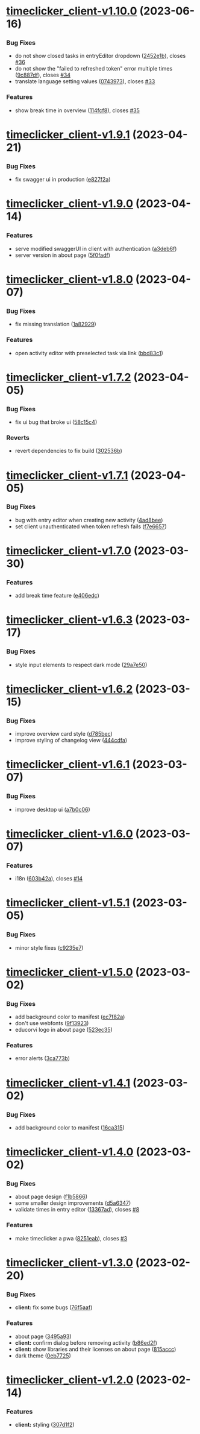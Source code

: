 # [timeclicker_client-v1.10.0](https://github.com/educorvi/timeclicker/compare/timeclicker_client-v1.9.1...timeclicker_client-v1.10.0) (2023-06-16)


### Bug Fixes

* do not show closed tasks in entryEditor dropdown ([2452e1b](https://github.com/educorvi/timeclicker/commit/2452e1b034814558fb4c91d0c63e68600046a4cf)), closes [#36](https://github.com/educorvi/timeclicker/issues/36)
* do not show the "failed to refreshed token" error multiple times ([9c887df](https://github.com/educorvi/timeclicker/commit/9c887df9943befa28e8520f4ab6259a6a3575329)), closes [#34](https://github.com/educorvi/timeclicker/issues/34)
* translate language setting values ([0743973](https://github.com/educorvi/timeclicker/commit/07439733dfa6ff2c1a3032021a1d8990cc85f6fe)), closes [#33](https://github.com/educorvi/timeclicker/issues/33)


### Features

* show break time in overview ([114fcf8](https://github.com/educorvi/timeclicker/commit/114fcf8cc027f1636615945b4ac055928310d93c)), closes [#35](https://github.com/educorvi/timeclicker/issues/35)

# [timeclicker_client-v1.9.1](https://github.com/educorvi/timeclicker/compare/timeclicker_client-v1.9.0...timeclicker_client-v1.9.1) (2023-04-21)


### Bug Fixes

* fix swagger ui in production ([e827f2a](https://github.com/educorvi/timeclicker/commit/e827f2a0aebcff6c61460ce56ec7f6334e8a7d5c))

# [timeclicker_client-v1.9.0](https://github.com/educorvi/timeclicker/compare/timeclicker_client-v1.8.0...timeclicker_client-v1.9.0) (2023-04-14)


### Features

* serve modified swaggerUI in client with authentication ([a3deb6f](https://github.com/educorvi/timeclicker/commit/a3deb6f0c6cfd5612a7f85014dbb582a206f7a31))
* server version in about page ([5f0fadf](https://github.com/educorvi/timeclicker/commit/5f0fadf3db1954147563138a6cf3bc19c574685f))

# [timeclicker_client-v1.8.0](https://github.com/educorvi/timeclicker/compare/timeclicker_client-v1.7.2...timeclicker_client-v1.8.0) (2023-04-07)


### Bug Fixes

* fix missing translation ([1a82929](https://github.com/educorvi/timeclicker/commit/1a82929c5e076865c780ae549281d45c926e4202))


### Features

* open activity editor with preselected task via link ([bbd83c1](https://github.com/educorvi/timeclicker/commit/bbd83c14806df228cbb46f5091aa2b71abdc3d74))

# [timeclicker_client-v1.7.2](https://github.com/educorvi/timeclicker/compare/timeclicker_client-v1.7.1...timeclicker_client-v1.7.2) (2023-04-05)


### Bug Fixes

* fix ui bug that broke ui ([58c15c4](https://github.com/educorvi/timeclicker/commit/58c15c42e1bca4d11d25579c65cb80349da924c8))


### Reverts

* revert dependencies to fix build ([302536b](https://github.com/educorvi/timeclicker/commit/302536be9469005bb25c1ad3f2318cf061e2e8cf))

# [timeclicker_client-v1.7.1](https://github.com/educorvi/timeclicker/compare/timeclicker_client-v1.7.0...timeclicker_client-v1.7.1) (2023-04-05)


### Bug Fixes

* bug with entry editor when creating new activity ([4ad8bee](https://github.com/educorvi/timeclicker/commit/4ad8bee72fca375698a3c067daedbe8a61e67eb1))
* set client unauthenticated when token refresh fails ([f7e6657](https://github.com/educorvi/timeclicker/commit/f7e6657183ddee878aa060d36773b247c18136d0))

# [timeclicker_client-v1.7.0](https://github.com/educorvi/timeclicker/compare/timeclicker_client-v1.6.3...timeclicker_client-v1.7.0) (2023-03-30)


### Features

* add break time feature ([e406edc](https://github.com/educorvi/timeclicker/commit/e406edc65ad01ffae01e858309ebf83d3496535b))

# [timeclicker_client-v1.6.3](https://github.com/educorvi/timeclicker/compare/timeclicker_client-v1.6.2...timeclicker_client-v1.6.3) (2023-03-17)


### Bug Fixes

* style input elements to respect dark mode ([29a7e50](https://github.com/educorvi/timeclicker/commit/29a7e50fbd22af1759db04dda47bf5606e705700))

# [timeclicker_client-v1.6.2](https://github.com/educorvi/timeclicker/compare/timeclicker_client-v1.6.1...timeclicker_client-v1.6.2) (2023-03-15)


### Bug Fixes

* improve overview card style ([d785bec](https://github.com/educorvi/timeclicker/commit/d785becbb05aaeaea3fffce8cf2435df7f4db27f))
* improve styling of changelog view ([444cdfa](https://github.com/educorvi/timeclicker/commit/444cdfad8767d5f9cf8346b5da08fcb870869c7b))

# [timeclicker_client-v1.6.1](https://github.com/educorvi/timeclicker/compare/timeclicker_client-v1.6.0...timeclicker_client-v1.6.1) (2023-03-07)


### Bug Fixes

* improve desktop ui ([a7b0c06](https://github.com/educorvi/timeclicker/commit/a7b0c067a36b838eb11af724466d4378ea4522ce))

# [timeclicker_client-v1.6.0](https://github.com/educorvi/timeclicker/compare/timeclicker_client-v1.5.1...timeclicker_client-v1.6.0) (2023-03-07)


### Features

* i18n ([603b42a](https://github.com/educorvi/timeclicker/commit/603b42a31c0da8b8d7851ee6573236c2d9a8fe43)), closes [#14](https://github.com/educorvi/timeclicker/issues/14)

# [timeclicker_client-v1.5.1](https://github.com/educorvi/timeclicker/compare/timeclicker_client-v1.5.0...timeclicker_client-v1.5.1) (2023-03-05)


### Bug Fixes

* minor style fixes ([c9235e7](https://github.com/educorvi/timeclicker/commit/c9235e752d23f92c0c4ee02d43a5ed952a31ee0d))

# [timeclicker_client-v1.5.0](https://github.com/educorvi/timeclicker/compare/timeclicker_client-v1.4.1...timeclicker_client-v1.5.0) (2023-03-02)


### Bug Fixes

* add background color to manifest ([ec7f82a](https://github.com/educorvi/timeclicker/commit/ec7f82a1914cc5a6e52068412df70545084865f7))
* don't use webfonts ([9f13923](https://github.com/educorvi/timeclicker/commit/9f13923c6f09b652b13af6da1e6c96af4485b2d1))
* educorvi logo in about page ([523ec35](https://github.com/educorvi/timeclicker/commit/523ec351f1b238572b3615708a1c791b06ad251b))


### Features

* error alerts ([3ca773b](https://github.com/educorvi/timeclicker/commit/3ca773b167605a66e7a9ea243342b52bd74e095f))

# [timeclicker_client-v1.4.1](https://github.com/educorvi/timeclicker/compare/timeclicker_client-v1.4.0...timeclicker_client-v1.4.1) (2023-03-02)


### Bug Fixes

* add background color to manifest ([16ca315](https://github.com/educorvi/timeclicker/commit/16ca3155c6594db8a2da569289446b6ea4c94b04))

# [timeclicker_client-v1.4.0](https://github.com/educorvi/timeclicker/compare/timeclicker_client-v1.3.0...timeclicker_client-v1.4.0) (2023-03-02)


### Bug Fixes

* about page design ([f1b5866](https://github.com/educorvi/timeclicker/commit/f1b586660e2a34ec8767ba16f3f5432d19b6138d))
* some smaller design improvements ([d5a6347](https://github.com/educorvi/timeclicker/commit/d5a6347588502d1b93415d886f0e9d77c74d2bd5))
* validate times in entry editor ([13367ad](https://github.com/educorvi/timeclicker/commit/13367ade7b78e555401cf18188019d3a0494f38d)), closes [#8](https://github.com/educorvi/timeclicker/issues/8)


### Features

* make timeclicker a pwa ([8251eab](https://github.com/educorvi/timeclicker/commit/8251eab3b785762a267ad96c9a3d901fe9cc9371)), closes [#3](https://github.com/educorvi/timeclicker/issues/3)

# [timeclicker_client-v1.3.0](https://github.com/educorvi/timeclicker/compare/timeclicker_client-v1.2.0...timeclicker_client-v1.3.0) (2023-02-20)


### Bug Fixes

* **client:** fix some bugs ([76f5aaf](https://github.com/educorvi/timeclicker/commit/76f5aafadeff97c8333236b16318b7d23c95e441))


### Features

* about page ([3495a93](https://github.com/educorvi/timeclicker/commit/3495a93bb56341271d91eda0de58f2e395ec8793))
* **client:** confirm dialog before removing activity ([b86ed2f](https://github.com/educorvi/timeclicker/commit/b86ed2fccc8cae02011a7eca54e7bc770566caa2))
* **client:** show libraries and their licenses on about page ([815accc](https://github.com/educorvi/timeclicker/commit/815acccf0ef68b2bcf13cddb1bade93b05623618))
* dark theme ([0eb7725](https://github.com/educorvi/timeclicker/commit/0eb7725ec16f58229975176961e2a9ee65bdce6a))

# [timeclicker_client-v1.2.0](https://github.com/educorvi/timeclicker/compare/timeclicker_client-v1.1.0...timeclicker_client-v1.2.0) (2023-02-14)


### Features

* **client:** styling ([307d1f2](https://github.com/educorvi/timeclicker/commit/307d1f2a427405b5f0720d90f952e8c4d9e8fadf))
